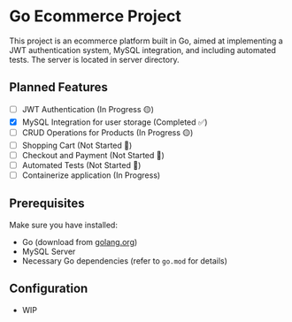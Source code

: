 # Go Ecommerce Project

This project is an ecommerce platform built in Go, aimed at implementing a JWT authentication system, MySQL integration, and including automated tests.
The server is located in server directory.

## Planned Features

- [ ] JWT Authentication (In Progress 🟡)
- [x] MySQL Integration for user storage (Completed ✅)
- [ ] CRUD Operations for Products (In Progress 🟡)
- [ ] Shopping Cart (Not Started 🔴)
- [ ] Checkout and Payment (Not Started 🔴)
- [ ] Automated Tests (Not Started 🔴)
- [ ] Containerize application (In Progress)

## Prerequisites

Make sure you have installed:

- Go (download from [golang.org](https://golang.org/))
- MySQL Server
- Necessary Go dependencies (refer to `go.mod` for details)

## Configuration
- WIP
